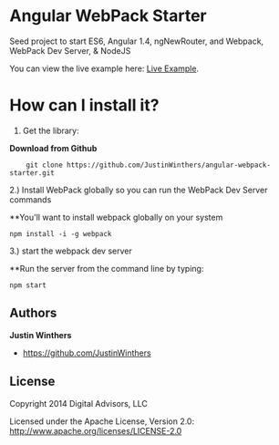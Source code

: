

# Angular WebPack Starter
Seed project to start ES6, Angular 1.4, ngNewRouter, and Webpack, WebPack Dev Server, & NodeJS

You can view the live example here:  [Live Example](angular-webpack-starter.herokuapp.com).


How can I install it?
============
1) Get the library:

**Download from Github**

        git clone https://github.com/JustinWinthers/angular-webpack-starter.git


2.) Install WebPack globally so you can run the WebPack Dev Server commands

**You'll want to install webpack globally on your system

```
npm install -i -g webpack
```


3.) start the webpack dev server

**Run the server from the command line by typing:

```
npm start
```

## Authors

**Justin Winthers**

+ https://github.com/JustinWinthers


## License

Copyright 2014 Digital Advisors, LLC

Licensed under the Apache License, Version 2.0: http://www.apache.org/licenses/LICENSE-2.0